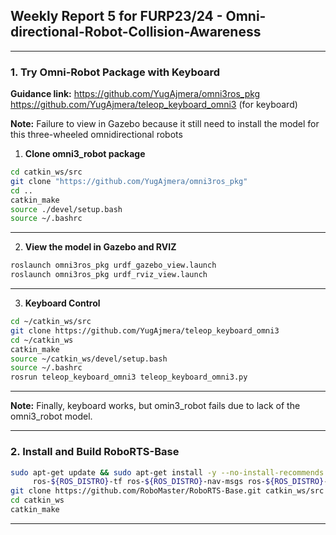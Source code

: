 ## Weekly Report 5 for FURP23/24 - Omni-directional-Robot-Collision-Awareness

---


### 1. Try Omni-Robot Package with Keyboard

**Guidance link:** https://github.com/YugAjmera/omni3ros_pkg
https://github.com/YugAjmera/teleop_keyboard_omni3 (for keyboard)

**Note:** Failure to view in Gazebo because it still need to install the model for this three-wheeled omnidirectional robots

1. **Clone omni3_robot package**
```bash
cd catkin_ws/src
git clone "https://github.com/YugAjmera/omni3ros_pkg"
cd .. 
catkin_make
source ./devel/setup.bash
source ~/.bashrc
 ```

---


2. **View the model in Gazebo and RVIZ**
```bash
roslaunch omni3ros_pkg urdf_gazebo_view.launch
roslaunch omni3ros_pkg urdf_rviz_view.launch
 ```

---

3. **Keyboard Control**
```bash
cd ~/catkin_ws/src
git clone https://github.com/YugAjmera/teleop_keyboard_omni3
cd ~/catkin_ws
catkin_make
source ~/catkin_ws/devel/setup.bash
source ~/.bashrc
rosrun teleop_keyboard_omni3 teleop_keyboard_omni3.py 
```

---


**Note:** Finally, keyboard works, but omin3_robot fails due to lack of the omni3_robot model.


---

### 2. Install and Build RoboRTS-Base
```bash
sudo apt-get update && sudo apt-get install -y --no-install-recommends \
     ros-${ROS_DISTRO}-tf ros-${ROS_DISTRO}-nav-msgs ros-${ROS_DISTRO}-geometry-msgs libgoogle-glog-dev
git clone https://github.com/RoboMaster/RoboRTS-Base.git catkin_ws/src
cd catkin_ws
catkin_make
```

---
